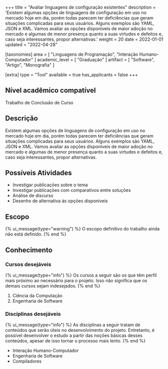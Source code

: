 +++
title = "Avaliar linguagens de configuração existentes"
description = 'Existem algumas opções de linguagens de configuração em uso no mercado hoje em dia, porém todas parecem ter deficiências que geram situações complicadas para seus usuários. Alguns exemplos são YAML, JSON e XML. Vamos avaliar as opções disponíveis de maior adoção no mercado e algumas de menor presença quanto a suas virtudes e defeitos e, caso seja interessantes, propor alternativas.'
weight = 20
date = 2022-01-01
updated = "2022-04-28"

[taxonomies]
area = [ "Linguagens de Programação", "Interação Humano-Computador" ]
academic_level = [ "Graduação" ]
artifact = [ "Software", "Artigo", "Monografia" ]

[extra]
type = "Tool"
available = true
has_applicants = false
+++

## Nível acadêmico compatível

Trabalho de Conclusão de Curso

## Descrição

Existem algumas opções de linguagens de configuração em uso no mercado hoje em dia, porém todas parecem ter deficiências que geram situações complicadas para seus usuários. Alguns exemplos são YAML, JSON e XML. Vamos avaliar as opções disponíveis de maior adoção no mercado e algumas de menor presença quanto a suas virtudes e defeitos e, caso seja interessantes, propor alternativas.

## Possíveis Atividades

- Investigar publicações sobre o tema
- Investigar publicações com comparativos entre soluções
- Análise de discurso
- Desenho de alternativa às opções disponíveis

## Escopo

{% ui_message(type="warning") %}
O escopo definitivo do trabalho ainda não está definido.
{% end %}

## Conhecimento

### Cursos desejáveis

{% ui_message(type="info") %}
Os cursos a seguir são os que têm perfil mais próximo ao necessário para o projeto. Isso não significa que os demais cursos sejam indesejados.
{% end %}

1. Ciência da Computação
2. Engenharia de Software

### Disciplinas desejáveis

{% ui_message(type="info") %}
As disciplinas a seguir tratam de conteúdos que serão úteis no desenvolvimento do projeto. Entretanto, é possível desenvolver o estudo a partir das noções básicas desses conteúdos, apesar de isso tornar o processo mais lento.
{% end %}

- Interação Humano-Computador
- Engenharia de Software
- Compiladores
